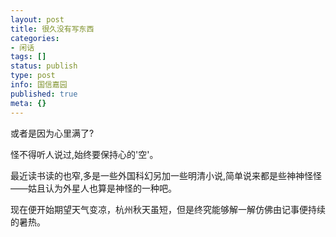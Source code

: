 ```yaml
---
layout: post
title: 很久没有写东西
categories:
- 闲话
tags: []
status: publish
type: post
info: 国信嘉园
published: true
meta: {}
---
```



或者是因为心里满了?

怪不得听人说过,始终要保持心的'空'。

最近读书读的也窄,多是一些外国科幻另加一些明清小说,简单说来都是些神神怪怪——姑且认为外星人也算是神怪的一种吧。

现在便开始期望天气变凉，杭州秋天虽短，但是终究能够解一解仿佛由记事便持续的暑热。

